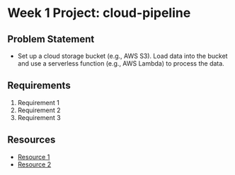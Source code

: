 # Week 1 Project: cloud-pipeline

## Problem Statement
- Set up a cloud storage bucket (e.g., AWS S3). Load data into the bucket and use a serverless function (e.g., AWS Lambda) to process the data.

## Requirements
1. Requirement 1
2. Requirement 2
3. Requirement 3

## Resources
- [Resource 1](https://example.com)
- [Resource 2](https://example.com)
